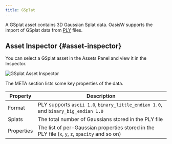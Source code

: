 ```yaml
---
title: GSplat
---
```


A GSplat asset contains 3D Gaussian Splat data. OasisW supports the import of GSplat data from [PLY](https://en.wikipedia.org/wiki/PLY_(file_format)) files.

## Asset Inspector {#asset-inspector}

You can select a GSplat asset in the Assets Panel and view it in the Inspector.

![GSplat Asset Inspector](/img/user-manual/assets/types/asset-inspector-gsplat.png)

The META section lists some key properties of the data.

| Property | Description |
| -------- | ----------- |
| Format   | PLY supports `ascii 1.0`, `binary_little_endian 1.0`, and `binary_big_endian 1.0` |
| Splats   | The total number of Gaussians stored in the PLY file |
| Properties | The list of per-Gaussian properties stored in the PLY file (`x`, `y`, `z`, `opacity` and so on) |

